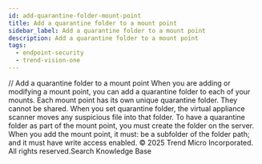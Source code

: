 ```yaml
---
id: add-quarantine-folder-mount-point
title: Add a quarantine folder to a mount point
sidebar_label: Add a quarantine folder to a mount point
description: Add a quarantine folder to a mount point
tags:
  - endpoint-security
  - trend-vision-one
---
```


/*<![CDATA[*/ $('#title').html($('meta[name=map-description]').attr('content')); /*]]>*/ Add a quarantine folder to a mount point When you are adding or modifying a mount point, you can add a quarantine folder to each of your mounts. Each mount point has its own unique quarantine folder. They cannot be shared. When you set quarantine folder, the virtual appliance scanner moves any suspicious file into that folder. To have a quarantine folder as part of the mount point, you must create the folder on the server. When you add the mount point, it must: be a subfolder of the folder path; and it must have write access enabled. © 2025 Trend Micro Incorporated. All rights reserved.Search Knowledge Base